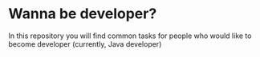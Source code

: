 # Wanna be developer?

In this repository you will find common tasks for people who would like to become developer (currently, Java developer)
